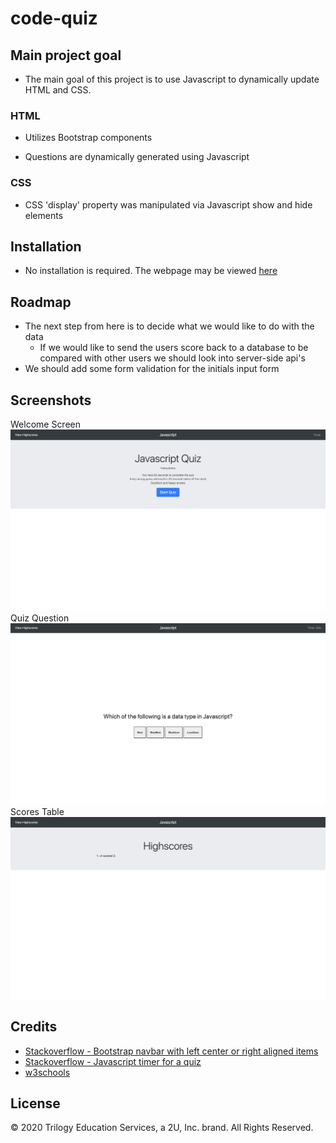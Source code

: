 # code-quiz

## Main project goal

- The main goal of this project is to use Javascript to dynamically update HTML and CSS.

### HTML

- Utilizes Bootstrap components

- Questions are dynamically generated using Javascript

### CSS

- CSS 'display' property was manipulated via Javascript show and hide elements

## Installation

- No installation is required. The webpage may be viewed [here](#)

## Roadmap

- The next step from here is to decide what we would like to do with the data
  - If we would like to send the users score back to a database to be compared with other users we should look into server-side api's
- We should add some form validation for the initials input form

## Screenshots
Welcome Screen
![Welcome Screen](./Assets/screenshots/welcome-screen.png 'Welcome Screen')
Quiz Question
![Quiz Question](./Assets/screenshots/quiz.png 'Quiz Question')
Scores Table
![Scores table](./Assets/screenshots/scores-table.png 'Scores table')

## Credits

- [Stackoverflow - Bootstrap navbar with left center or right aligned items](https://stackoverflow.com/questions/19733447/bootstrap-navbar-with-left-center-or-right-aligned-items)
- [Stackoverflow - Javascript timer for a quiz](https://stackoverflow.com/questions/44314897/javascript-timer-for-a-quiz)
- [w3schools](https://www.w3schools.com/)

## License

© 2020 Trilogy Education Services, a 2U, Inc. brand. All Rights Reserved.
